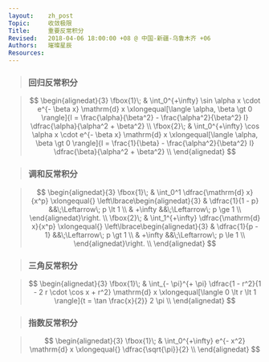 ```yaml
---
layout:    zh_post
Topic:     收敛极限
Title:     重要反常积分
Revised:   2018-04-06 18:00:00 +08 @ 中国-新疆-乌鲁木齐 +06
Authors:   璀璨星辰
Resources:
---
```


> ### 回归反常积分

> $$
> \begin{alignedat}{3}
> \fbox{1}\; & \int_0^{+\infty} \sin \alpha x \cdot e^{- \beta x} \mathrm{d} x \xlongequal[\langle \alpha, \beta \gt 0 \rangle]{I = \frac{\alpha}{\beta^2} - \frac{\alpha^2}{\beta^2} I} \dfrac{\alpha}{\alpha^2 + \beta^2} \\
> \fbox{2}\; & \int_0^{+\infty} \cos \alpha x \cdot e^{- \beta x} \mathrm{d} x \xlongequal[\langle \alpha, \beta \gt 0 \rangle]{I = \frac{1}{\beta} - \frac{\alpha^2}{\beta^2} I} \dfrac{\beta}{\alpha^2 + \beta^2} \\
> \end{alignedat}
> $$
>

> ### 调和反常积分

> $$
> \begin{alignedat}{3}
> \fbox{1}\; & \int_0^1 \dfrac{\mathrm{d} x}{x^p} \xlongequal{} \left\lbrace\begin{alignedat}{3}
>                                                               & \dfrac{1}{1 - p} &&\;\Leftarrow\; p \lt 1 \\
>                                                               & +\infty          &&\;\Leftarrow\; p \ge 1 \\
>                                                               \end{alignedat}\right. \\
> \fbox{2}\; & \int_1^{+\infty} \dfrac{\mathrm{d} x}{x^p} \xlongequal{} \left\lbrace\begin{alignedat}{3}
>                                                                       & \dfrac{1}{p - 1} &&\;\Leftarrow\; p \gt 1 \\
>                                                                       & +\infty          &&\;\Leftarrow\; p \le 1 \\
>                                                                       \end{alignedat}\right. \\
> \end{alignedat}
> $$
>

> ### 三角反常积分

> $$
> \begin{alignedat}{3}
> \fbox{1}\; & \int_{- \pi}^{+ \pi} \dfrac{1 - r^2}{1 - 2 r \cdot \cos x + r^2} \mathrm{d} x \xlongequal[\langle 0 \lt r \lt 1 \rangle]{t = \tan \frac{x}{2}} 2 \pi \\
> \end{alignedat}
> $$
>

> ### 指数反常积分

> $$
> \begin{alignedat}{3}
> \fbox{1}\; & \int_0^{+\infty} e^{- x^2} \mathrm{d} x \xlongequal{} \dfrac{\sqrt{\pi}}{2} \\
> \end{alignedat}
> $$
>
